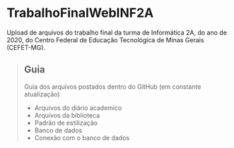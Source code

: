 # TrabalhoFinalWebINF2A 
Upload de arquivos do trabalho final da turma de Informática 2A, do ano de 2020, do Centro Federal de Educação Tecnológica de Minas Gerais (CEFET-MG).

> ## Guia
> Guia dos arquivos postados dentro do GitHub (em constante atualização)
> 
>  - Arquivos do diário academico
>  - Arquivos da biblioteca 
>  - Padrão de estilização 
>  - Banco de dados
>  - Conexão com o banco de dados
